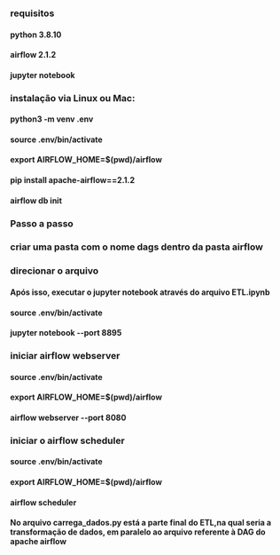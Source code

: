 ### requisitos

#### python 3.8.10
#### airflow 2.1.2
#### jupyter notebook

### instalação via Linux ou Mac:

#### python3 -m venv .env
#### source .env/bin/activate
#### export AIRFLOW_HOME=$(pwd)/airflow
#### pip install apache-airflow==2.1.2

#### airflow db init

### Passo a passo

### criar uma pasta com o nome dags dentro da pasta airflow
### direcionar o arquivo 

#### Após isso, executar o jupyter notebook através do arquivo ETL.ipynb
#### source .env/bin/activate
#### jupyter notebook --port 8895

### iniciar airflow webserver

#### source .env/bin/activate
#### export AIRFLOW_HOME=$(pwd)/airflow
#### airflow webserver --port 8080

### iniciar o airflow scheduler

#### source .env/bin/activate
#### export AIRFLOW_HOME=$(pwd)/airflow
#### airflow scheduler

#### No arquivo carrega_dados.py está a parte final do ETL,na qual seria a transformação de dados, em paralelo ao arquivo referente à DAG do apache airflow 
